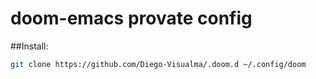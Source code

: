 # doom-emacs provate config

##Install:

``` sh
git clone https://github.com/Diego-Visualma/.doom.d ~/.config/doom
```

